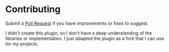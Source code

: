# Contributing

Submit a [Pull Request](https://github.com/jwillmer/jekyll-resize/pulls) if you have improvements or fixes to suggest. 

I didn't create this plugin, so I don't have a deep understanding of the libraries or implementation. I just adapted the plugin as a fork that I can use for my projects.
